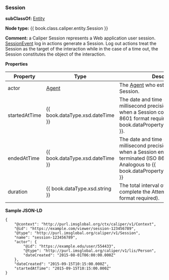 ### Session

__subClassOf:__ [Entity](./entity.md)

__Node type:__ {{ book.class.caliper.entity.Session }}

__Comment:__ a Caliper Session represents a Web application user session.  [SessionEvent](../events/sessionevent.md) log in actions generate a Session.  Log out actions treat the Session as the target of the interaction while in the case of a time out, the Session constitutes the object of the interaction. 

__Properties__

| Property | Type | Description | Conformance |
| -------- | ---- | ----------- | ----------- |
| actor | [Agent](./agent.md) | The [Agent](./agent.md) who establishes the Session.| required |
| startedAtTime | {{ book.dataType.xsd.dateTime }}  | The date and time expressed with millisecond precision that represents when a Session commenced (ISO 8601 format required).  Analogous to {{ book.dataProperty.provo.startedAtTime }}. | recommended |
| endedAtTime | {{ book.dataType.xsd.dateTime }} | The date and time expressed with millisecond precision that represents when a Session ended or was terminated (ISO 8601 format required).  Analogous to {{ book.dataProperty.provo.endedAtTime }} | recommended |
| duration | {{ book.dataType.xsd.string }} | The total interval of time required to complete the Attempt (ISO 8601 format required). | optional |

__Sample JSON-LD__

```JSONLD
{
    "@context": "http://purl.imsglobal.org/ctx/caliper/v1/Context",
    "@id": "https://example.com/viewer/session-123456789",
    "@type": "http://purl.imsglobal.org/caliper/v1/Session",
    "name": "session-123456789",
    "actor": {
        "@id": "https://example.edu/user/554433",
        "@type": "http://purl.imsglobal.org/caliper/v1/lis/Person",
        "dateCreated": "2015-08-01T06:00:00.000Z"
    },
    "dateCreated": "2015-09-15T10:15:00.000Z",
    "startedAtTime": "2015-09-15T10:15:00.000Z"
}
```